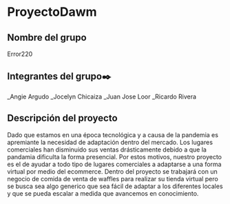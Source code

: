 # ProyectoDawm

## Nombre del grupo

Error220

## Integrantes del grupo✒️

\_Angie Argudo
\_Jocelyn Chicaiza
\_Juan Jose Loor
\_Ricardo Rivera

## Descripción del proyecto

Dado que estamos en una época tecnológica y a causa de la pandemia es apremiante la necesidad de adaptación dentro del mercado. Los lugares comerciales han disminuido sus ventas drásticamente debido a que la pandamia dificulta la forma presencial. Por estos motivos, nuestro proyecto es el de ayudar a todo tipo de lugares comerciales a adaptarse a una forma virtual por medio del ecommerce. Dentro del proyecto se trabajará con un negocio de comida de venta de waffles para realizar su tienda virtual pero se busca sea algo generico que sea fácil de adaptar a los diferentes locales y que se pueda escalar a medida que avancemos en conocimiento.
